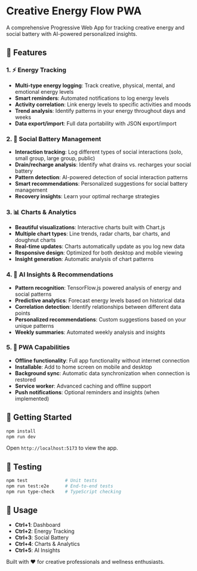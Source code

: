 # Creative Energy Flow PWA

A comprehensive Progressive Web App for tracking creative energy and social battery with AI-powered personalized insights.

## 🌟 Features

### 1. ⚡ Energy Tracking
- **Multi-type energy logging**: Track creative, physical, mental, and emotional energy levels
- **Smart reminders**: Automated notifications to log energy levels
- **Activity correlation**: Link energy levels to specific activities and moods
- **Trend analysis**: Identify patterns in your energy throughout days and weeks
- **Data export/import**: Full data portability with JSON export/import

### 2. 🔋 Social Battery Management
- **Interaction tracking**: Log different types of social interactions (solo, small group, large group, public)
- **Drain/recharge analysis**: Identify what drains vs. recharges your social battery
- **Pattern detection**: AI-powered detection of social interaction patterns
- **Smart recommendations**: Personalized suggestions for social battery management
- **Recovery insights**: Learn your optimal recharge strategies

### 3. 📊 Charts & Analytics
- **Beautiful visualizations**: Interactive charts built with Chart.js
- **Multiple chart types**: Line trends, radar charts, bar charts, and doughnut charts
- **Real-time updates**: Charts automatically update as you log new data
- **Responsive design**: Optimized for both desktop and mobile viewing
- **Insight generation**: Automatic analysis of chart patterns

### 4. 🤖 AI Insights & Recommendations
- **Pattern recognition**: TensorFlow.js powered analysis of energy and social patterns
- **Predictive analytics**: Forecast energy levels based on historical data
- **Correlation detection**: Identify relationships between different data points
- **Personalized recommendations**: Custom suggestions based on your unique patterns
- **Weekly summaries**: Automated weekly analysis and insights

### 5. 📱 PWA Capabilities
- **Offline functionality**: Full app functionality without internet connection
- **Installable**: Add to home screen on mobile and desktop
- **Background sync**: Automatic data synchronization when connection is restored
- **Service worker**: Advanced caching and offline support
- **Push notifications**: Optional reminders and insights (when implemented)

## 🚀 Getting Started

```bash
npm install
npm run dev
```

Open `http://localhost:5173` to view the app.

## 🧪 Testing

```bash
npm test              # Unit tests
npm run test:e2e      # End-to-end tests
npm run type-check    # TypeScript checking
```

## 📱 Usage

- **Ctrl+1**: Dashboard
- **Ctrl+2**: Energy Tracking  
- **Ctrl+3**: Social Battery
- **Ctrl+4**: Charts & Analytics
- **Ctrl+5**: AI Insights

Built with ❤️ for creative professionals and wellness enthusiasts.
